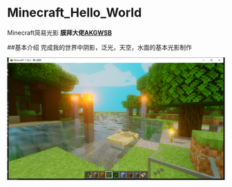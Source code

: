 # Minecraft_Hello_World
Minecraft简易光影
**膜拜大佬[AKGWSB](https://github.com/AKGWSB/Hello-Minecraft-Shaders)**



##基本介绍
完成我的世界中阴影，泛光，天空，水面的基本光影制作

![image](https://github.com/quan224/Minecraft_Hello_World/blob/main/image/N_I48STS%249P%25HKK6AGZ%5D890.png)

